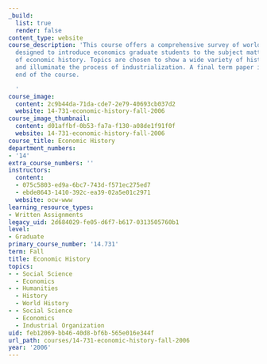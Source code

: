 ```yaml
---
_build:
  list: true
  render: false
content_type: website
course_description: 'This course offers a comprehensive survey of world economic history,
  designed to introduce economics graduate students to the subject matter and methodology
  of economic history. Topics are chosen to show a wide variety of historical experience
  and illuminate the process of industrialization. A final term paper is due at the
  end of the course.

  '
course_image:
  content: 2c9b44da-71da-cde7-2e79-40693cb037d2
  website: 14-731-economic-history-fall-2006
course_image_thumbnail:
  content: d01affbf-0b53-fa7a-f130-a08de1f91f0f
  website: 14-731-economic-history-fall-2006
course_title: Economic History
department_numbers:
- '14'
extra_course_numbers: ''
instructors:
  content:
  - 075c5803-ed9a-6bc7-743d-f571ec275ed7
  - ebde8643-1410-392c-ea39-02a5e01c2971
  website: ocw-www
learning_resource_types:
- Written Assignments
legacy_uid: 2d684029-fe05-d6f7-b617-0313505760b1
level:
- Graduate
primary_course_number: '14.731'
term: Fall
title: Economic History
topics:
- - Social Science
  - Economics
- - Humanities
  - History
  - World History
- - Social Science
  - Economics
  - Industrial Organization
uid: feb12069-bb46-40d8-bf6b-565e016e344f
url_path: courses/14-731-economic-history-fall-2006
year: '2006'
---
```

